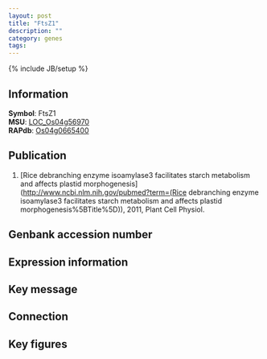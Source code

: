 ```yaml
---
layout: post
title: "FtsZ1"
description: ""
category: genes
tags: 
---
```

{% include JB/setup %}

## Information
__Symbol__: FtsZ1  
__MSU__: [LOC_Os04g56970](http://rice.plantbiology.msu.edu/cgi-bin/ORF_infopage.cgi?orf=LOC_Os04g56970)  
__RAPdb__: [Os04g0665400](http://rapdb.dna.affrc.go.jp/viewer/gbrowse_details/irgsp1?name=Os04g0665400)  

## Publication
1. [Rice debranching enzyme isoamylase3 facilitates starch metabolism and affects plastid morphogenesis](http://www.ncbi.nlm.nih.gov/pubmed?term=(Rice debranching enzyme isoamylase3 facilitates starch metabolism and affects plastid morphogenesis%5BTitle%5D)), 2011, Plant Cell Physiol.

## Genbank accession number

## Expression information

## Key message

## Connection

## Key figures



